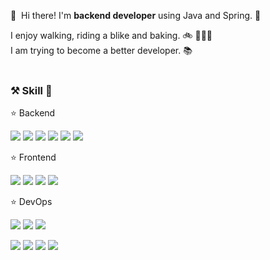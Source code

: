 <p>
  👋&nbsp; Hi there! I'm <b>backend developer</b> using Java and Spring. 🚀<br/>
  
  I enjoy walking, riding a blike and baking. 🚲 👩🏻‍🍳<br/>
  I am trying to become a better developer. 📚 <br/><br/> 
</p>

### ⚒️ Skill 🔧

<div>
  <p>⭐️ Backend</p>
  <p>
    <img src="https://img.shields.io/badge/Java-007396?style=flat-square&logo=Java&logoColor=white"/>
    <img src="https://img.shields.io/badge/-JPA-007396?style=flat-square"/>
    <img src="https://img.shields.io/badge/Spring MVC-6DB33F?style=flat-square&logo=Spring&logoColor=white"/>
    <img src="https://img.shields.io/badge/Spring Boot-6DB33F?style=flat-square&logo=SpringBoot&logoColor=white"/>
    <img src="https://img.shields.io/badge/Gradle-02303A?style=flat-square&logo=Gradle&logoColor=white"/>
    <img src="https://img.shields.io/badge/Maven-C71A36?style=flat-square&logo=ApacheMaven&logoColor=white"/>
  </p>
</div>
<div>
  <p>⭐️ Frontend</p>
  <p>
    <img src="https://img.shields.io/badge/javascript-F7DF1E?style=flat-square&logo=javascript&logoColor=white"/>
    <img src="https://img.shields.io/badge/jquery-0769AD?style=flat-square&logo=jquery&logoColor=white"/>
    <img src="https://img.shields.io/badge/html-E34F26?style=flat-square&logo=html5&logoColor=white"/>
    <img src="https://img.shields.io/badge/React-61DAFB?style=flat-square&logo=React&logoColor=black"/>
  </p>
</div>
<div>
  <p>⭐️ DevOps</p>
  <p>
    <img src="https://img.shields.io/badge/oracle-F80000?style=flat-square&logo=oracle&logoColor=white"/>
    <img src="https://img.shields.io/badge/mysql-4479A1?style=flat-square&logo=mysql&logoColor=white"/>
    <img src="https://img.shields.io/badge/Microsoft SQL Server-CC2927?style=flat-square&logo=MicrosoftSQLServer&logoColor=white"/>
  </p>
  <p>
    <img src="https://img.shields.io/badge/Amazon AWS-232F3E?style=flat-square&logo=Amazon%20AWS&logoColor=white"/>
    <img src="https://img.shields.io/badge/Jenkins-D24939?style=flat-square&logo=Jenkins&logoColor=white"/>
    <img src="https://img.shields.io/badge/linux-FCC624?style=flat-square&logo=linux&logoColor=black"/>
    <img src="https://img.shields.io/badge/apache tomcat-F8DC75?style=flat-square&logo=apachetomcat&logoColor=black"/>
  </p>
</div>

